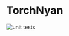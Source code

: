 # TorchNyan

![unit tests](https://github.com/speedcell4/torch_nyan/workflows/unit%20tests/badge.svg)
